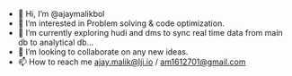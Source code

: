 - 👋 Hi, I’m @ajaymalikbol
- 👀 I’m interested in Problem solving & code optimization.
- 🌱 I’m currently exploring hudi and dms to sync real time data from main db to analytical db...
- 💞️ I’m looking to collaborate on any new ideas.
- 📫 How to reach me ajay.malik@lji.io / am1612701@gmail.com

<!---
ajaymalikbol/ajaymalikbol is a ✨ special ✨ repository because its `README.md` (this file) appears on your GitHub profile.
You can click the Preview link to take a look at your changes.
--->
